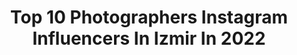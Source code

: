 ---
title: Top 10 Photographers Instagram Influencers In Izmir In 2022
description: >-
  Find top photographers Instagram influencers in Izmir in 2022. Most popular hashtags: #izmir #photographer #photography #love.
platform: Instagram
hits: 100
text_top: Identify the top-rated Instagram profiles on inBeat.
text_bottom: Our search engine aggregates 100 Instagram influencers like this in Izmir, Turkey for you to connect with.
profiles:
  - username: "mcbilal83"
    fullname: >-
      Bilal Çaltaşı
    bio: >-
      📷 "Photographer" 📍 İzmir , TURKEY İletişim 📩 📮 mcbilal83@hotmail.com
    location: "Turkey"
    followers: 53284
    engagement: 336
    commentsToLikes: 0.035857
    id: ck5q5c89ss7nb0i11pthgn5vk
    verified: false
    hashtags: "#bostanl, #turkey, #balat, #galata"
  - username: "egriboz"
    fullname: >-
      Mustafa Eğriboz
    bio: >-
      #director  & #photographer ✉️ mustafaegriboz@gmail.com @meppmedia #istanbul 📷🎥🎬🇹🇷 Miss Globe International
    location: "Turkey"
    followers: 31615
    engagement: 166
    commentsToLikes: 0.058108
    id: ck0w40xhew8sk0i198yrm24b6
    verified: false
    hashtags: "#meppmedia, #hair, #bugsekonya, #influencerstyle"
  - username: "rotasizgezgin__"
    fullname: >-
      𝙼𝚎𝚑𝚖𝚎𝚝 𝙰𝙺Ç𝙰𝚈
    bio: >-
      #rotasizgezgin👣 📍 From ; Turkey 🇹🇷 #evdekal 🌍 Traveler ; ✈️🚞 📝 Reklam ve İşbirlikleri için DM 📬 ⛺️ Camper ; 🏕⛰
    location: "Turkey"
    followers: 7345
    engagement: 1233
    commentsToLikes: 0.270874
    id: ck0w3bgwfsjul0i192kw4h0em
    verified: false
    hashtags: "#gezgin, #traveler, #travelers, #seyahat"
  - username: "midyat_burada47"
    fullname: >-
      Midyat Tanıtım Platformu
    bio: >-
      🌎•Tarih REKLAM VE İŞ BİRLİĞİ İÇİN DM 🏜•Manzara 🎈•Resim 🌗Doğa 🕌Sanat • Dar Sokakları Tarih Kokan Memleketine Hoş Geldiniz
    location: "Turkey"
    followers: 14121
    engagement: 363
    commentsToLikes: 0.015991
    id: ck8tc4b7oy8g10j782o4t6my9
    verified: false
    hashtags: "#hercai, #lifestyle, #love, #art"
  - username: "thisismyroute"
    fullname: >-
      This is my Route 👨‍🌾
    bio: >-
      Engineer | Traveler | Photographer
    location: "Turkey"
    followers: 12574
    engagement: 672
    commentsToLikes: 0.028623
    id: ck9hb9mhzfxmu0j78cfcewzd1
    verified: false
    hashtags: "#goturkey, #turkeytravel, #egedenizi, #seaside"
  - username: "turkey_in_life"
    fullname: >-
      ТУРЦИЯ 🇹🇷 ИЗМИР ЭГЕЙСКОЕ МОРЕ
    bio: >-
      Европейская Турция ⠀Аня, Замужем за нетурецким турком ⠀Ваше❤️останется на Эгейском побережье Сотрудничество @turkey_in_life_pr YouTube⤵️
    location: "Turkey"
    followers: 17837
    engagement: 710
    commentsToLikes: 0.102623
    id: ck134fg6yw6ed0i19d4ux0esk
    verified: false
    hashtags: ""
  - username: "korayozpalamutcu"
    fullname: >-
      Koray Özpalamutçu
    bio: >-
      • Travel and Lifestyle Photographer • Based in Izmir • Official Ambassador @haidafilter • Ambassador @oppomobiletr
    location: "Turkey"
    followers: 424097
    engagement: 208
    commentsToLikes: 0.021885
    id: ck55kezv8z5ow0i11ahfdqezb
    verified: false
    hashtags: "#eclectic, #hellofrom, #sony, #moodygrams"
  - username: "blackjacckk"
    fullname: >-
      Mutluluk içimde onu yedim😊
    bio: >-
      🐧 KOVA 💯 La vita e beLLa Kronik ironik Deli ♥🌠 iZMiR-Alaçatı PhoTogRapheR📷📹 Economist📈💶
    location: "Turkey"
    followers: 12830
    engagement: 473
    commentsToLikes: 0.102733
    id: ck0vyxn0w6ab40i19o2i4ys4i
    verified: false
    hashtags: "#izmiretkinlik, #zamanidurdur, #gezelimg, #egeyikesif"
  - username: "dilara_alisaa"
    fullname: >-
      ⭐️DİLARA  ALİSA⭐️
    bio: >-
      ⭐️I’m the best , Fuck the rest ⭐️ ⭐️ Eres la única y última estrella que puedo ver durante el día ⭐️ @pomeranian_boo_sasha 'nin annesi🐶🐾 📌🌎🇹🇷🇹🇭🇸🇬🇲🇨
    location: "Turkey"
    followers: 26029
    engagement: 230
    commentsToLikes: 0.049998
    id: ck5zmnzdbmwj50i14bgpi8yzv
    verified: false
    hashtags: "#black, #bokeh, #photos, #folkarttime"
  - username: "vlknbrt"
    fullname: >-
      ᴠᴏʟᴋᴀɴ ʙᴀʀᴜᴛ | 𝚙𝚑𝚘𝚝𝚘𝚐𝚛𝚊𝚙𝚑𝚢
    bio: >-
      ɪ ᴀᴍ ɪɴ ʟᴏs ᴀɴɢᴇʟᴇs ɴᴏᴡ 📍 ᴅᴍ ᴛᴏ ʙᴏᴏᴋ ғᴏʀ sʜᴏᴏᴛɪɴɢ 📸 - 𝑝𝑜𝑟𝑡𝑟𝑎𝑖𝑡 -𝑓𝑎𝑠ℎ𝑖𝑜𝑛 -𝑠𝑝𝑜𝑟𝑡
    location: "Turkey"
    followers: 6895
    engagement: 647
    commentsToLikes: 0.030472
    id: ckapb6kejyr5h0i78v3qx8bvh
    verified: false
    hashtags: "#photography, #modelling, #photooftheday, #russian"
---